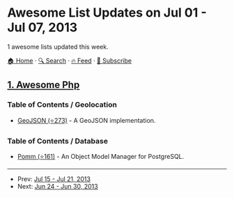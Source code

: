 # Awesome List Updates on Jul 01 - Jul 07, 2013

1 awesome lists updated this week.

[🏠 Home](/README.md) · [🔍 Search](https://test.trackawesomelist.com/search/) · [🔥 Feed](https://test.trackawesomelist.com/week/rss.xml) · [📮 Subscribe](https://trackawesomelist.us17.list-manage.com/subscribe?u=d2f0117aa829c83a63ec63c2f&id=36a103854c)



## [1. Awesome Php](/content/ziadoz/awesome-php/week/README.md)

### Table of Contents / Geolocation

*   [GeoJSON (⭐273)](https://github.com/jmikola/geojson) - A GeoJSON implementation.

### Table of Contents / Database

*   [Pomm (⭐161)](https://github.com/chanmix51/Pomm) - An Object Model Manager for PostgreSQL.

---

- Prev: [Jul 15 - Jul 21, 2013](/content/2013/28/README.md)
- Next: [Jun 24 - Jun 30, 2013](/content/2013/25/README.md)